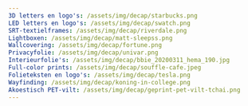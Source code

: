 ```yaml
---
3D letters en logo's: /assets/img/decap/starbucks.png
LED letters en logo's: /assets/img/decap/swatch.png
SRT-textielframes: /assets/img/decap/riverdale.png
Lightboxen: /assets/img/decap/matt-sleepss.png
Wallcovering: /assets/img/decap/fortune.png
Privacyfolie: /assets/img/decap/univar.png
Interieurfolie's: /assets/img/decap/bbie_20200311_hema_190.jpg
Full-color prints: /assets/img/decap/souffle-cafe.jpeg
Folieteksten en logo's: /assets/img/decap/tesla.png
Wayfinding: /assets/img/decap/koning-in-college.png
Akoestisch PET-vilt: /assets/img/decap/geprint-pet-vilt-tchai.png
---
```


